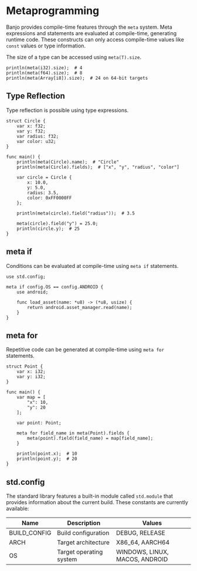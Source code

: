 # Metaprogramming

Banjo provides compile-time features through the `meta` system. Meta expressions and statements are evaluated at
compile-time, generating runtime code. These constructs can only access compile-time values like `const` values or type
information.

The size of a type can be accessed using `meta(T).size`.

```banjo
println(meta(i32).size);  # 4
println(meta(f64).size);  # 8
println(meta(Array[i8]).size);  # 24 on 64-bit targets
```

## Type Reflection

Type reflection is possible using type expressions.

```banjo
struct Circle {
    var x: f32;
    var y: f32;
    var radius: f32;
    var color: u32;
}

func main() {
    println(meta(Circle).name);  # "Circle"
    println(meta(Circle).fields);  # ["x", "y", "radius", "color"]

    var circle = Circle {
        x: 10.0,
        y: 5.0,
        radius: 3.5,
        color: 0xFF0000FF
    };
    
    println(meta(circle).field("radius"));  # 3.5
    
    meta(circle).field("y") = 25.0;
    println(circle.y);  # 25
}
```

## meta if

Conditions can be evaluated at compile-time using `meta if` statements.

```banjo
use std.config;

meta if config.OS == config.ANDROID {
    use android;

    func load_asset(name: *u8) -> (*u8, usize) {
        return android.asset_manager.read(name);
    }
}
```

## meta for

Repetitive code can be generated at compile-time using `meta for` statements.

```banjo
struct Point {
    var x: i32;
    var y: i32;
}

func main() {
    var map = [
        "x": 10,
        "y": 20
    ];
    
    var point: Point;
    
    meta for field_name in meta(Point).fields {
        meta(point).field(field_name) = map[field_name];
    }
    
    println(point.x);  # 10
    println(point.y);  # 20
}
```

## std.config

The standard library features a built-in module called `std.module` that provides information about the current build.
These constants are currently available:

| Name         | Description             | Values                         |
|--------------|-------------------------|--------------------------------|
| BUILD_CONFIG | Build configuration     | DEBUG, RELEASE                 |
| ARCH         | Target architecture     | X86_64, AARCH64                |
| OS           | Target operating system | WINDOWS, LINUX, MACOS, ANDROID |
